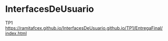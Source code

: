 # InterfacesDeUsuario

TP1
https://ramitafcex.github.io/InterfacesDeUsuario.github.io/TP1/EntregaFinal/index.html
